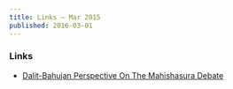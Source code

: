 ```yaml
---
title: Links – Mar 2015
published: 2016-03-01
---
```


### Links
* [Dalit-Bahujan Perspective On The Mahishasura Debate](http://www.countercurrents.org/mani020316.htm)

